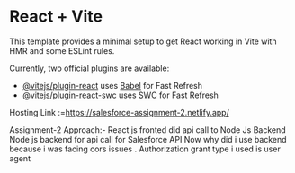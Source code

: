 # React + Vite

This template provides a minimal setup to get React working in Vite with HMR and some ESLint rules.

Currently, two official plugins are available:

- [@vitejs/plugin-react](https://github.com/vitejs/vite-plugin-react/blob/main/packages/plugin-react/README.md) uses [Babel](https://babeljs.io/) for Fast Refresh
- [@vitejs/plugin-react-swc](https://github.com/vitejs/vite-plugin-react-swc) uses [SWC](https://swc.rs/) for Fast Refresh

Hosting Link :=https://salesforce-assignment-2.netlify.app/

Assignment-2 Approach:-
React js fronted did api call to Node  Js Backend
Node js backend for api call for Salesforce API
Now why did i use backend because i was facing cors issues . 
Authorization grant type i used is user agent

